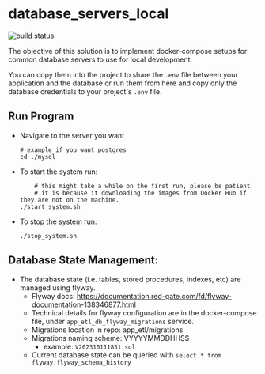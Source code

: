 # database_servers_local
![build status](https://github.com/praisetompane-utilities/database_servers_local/actions/workflows/database_servers_local.yaml/badge.svg) <br>

The objective of this solution is to implement docker-compose setups for common database servers to use for local development. <br>

You can copy them into the project to share the `.env` file between your application and the database or run them from here and copy only the database credentials to your project's `.env` file.

##  Run Program
- Navigate to the server you want
    ```shell
    # example if you want postgres
    cd ./mysql
    ```
- To start the system run:
    ```shell
        # this might take a while on the first run, please be patient.
        # it is because it downloading the images from Docker Hub if they are not on the machine.
    ./start_system.sh
    ```

- To stop the system run:
    ```shell
    ./stop_system.sh
    ```

## Database State Management:

- The database state (i.e. tables, stored procedures, indexes, etc) are managed using flyway.
    - Flyway docs:  https://documentation.red-gate.com/fd/flyway-documentation-138346877.html
    - Technical details for flyway configuration are in the docker-compose file, under `app_etl_db_flyway_migrations` service.
    - Migrations location in repo: app_etl/migrations
    - Migrations naming scheme: VYYYYMMDDHHSS
        - example: `V202310111851.sql`
    - Current database state can be queried with `select * from flyway.flyway_schema_history`
